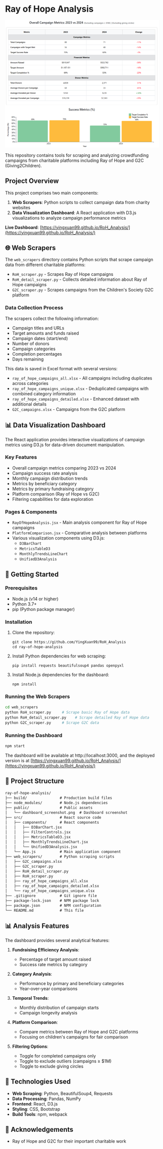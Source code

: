# Ray of Hope Analysis

![Ray of Hope Dashboard Screenshot](./ray-of-hope-analysis/public/RoH_dashboard.png)

This repository contains tools for scraping and analyzing crowdfunding campaigns from charitable platforms including Ray of Hope and G2C (Giving2Children).

## Project Overview

This project comprises two main components:
1. **Web Scrapers**: Python scripts to collect campaign data from charity websites
2. **Data Visualization Dashboard**: A React application with D3.js visualizations to analyze campaign performance metrics

**Live Dashboard**: [https://yingxuan99.github.io/RoH_Analysis/](https://yingxuan99.github.io/RoH_Analysis/)

## 🌐 Web Scrapers

The `web_scrapers` directory contains Python scripts that scrape campaign data from different charitable platforms:

- `RoH_scraper.py` - Scrapes Ray of Hope campaigns
- `RoH_detail_scraper.py` - Collects detailed information about Ray of Hope campaigns
- `G2C_scraper.py` - Scrapes campaigns from the Children's Society G2C platform

### Data Collection Process

The scrapers collect the following information:
- Campaign titles and URLs
- Target amounts and funds raised
- Campaign dates (start/end)
- Number of donors
- Campaign categories
- Completion percentages
- Days remaining

This data is saved in Excel format with several versions:
- `ray_of_hope_campaigns_all.xlsx` - All campaigns including duplicates across categories
- `ray_of_hope_campaigns_unique.xlsx` - Deduplicated campaigns with combined category information
- `ray_of_hope_campaigns_detailed.xlsx` - Enhanced dataset with additional details
- `G2C_campaigns.xlsx` - Campaigns from the G2C platform

## 📊 Data Visualization Dashboard

The React application provides interactive visualizations of campaign metrics using D3.js for data-driven document manipulation.

### Key Features

- Overall campaign metrics comparing 2023 vs 2024
- Campaign success rate analysis
- Monthly campaign distribution trends
- Metrics by beneficiary category
- Metrics by primary fundraising category
- Platform comparison (Ray of Hope vs G2C)
- Filtering capabilities for data exploration

### Pages & Components

- `RayOfHopeAnalysis.jsx` - Main analysis component for Ray of Hope campaigns
- `PlatformComparison.jsx` - Comparative analysis between platforms
- Various visualization components using D3.js:
  - `D3BarChart`
  - `MetricsTableD3` 
  - `MonthlyTrendsLineChart`
  - `UnifiedD3Analysis`

## 🚀 Getting Started

### Prerequisites

- Node.js (v14 or higher)
- Python 3.7+
- pip (Python package manager)

### Installation

1. Clone the repository:
   ```
   git clone https://github.com/YingXuan99/RoH_Analysis
   cd ray-of-hope-analysis
   ```

2. Install Python dependencies for web scraping:
   ```
   pip install requests beautifulsoup4 pandas openpyxl
   ```

3. Install Node.js dependencies for the dashboard:
   ```
   npm install
   ```

### Running the Web Scrapers

```bash
cd web_scrapers
python RoH_scraper.py     # Scrape basic Ray of Hope data
python RoH_detail_scraper.py    # Scrape detailed Ray of Hope data
python G2C_scraper.py     # Scrape G2C data
```

### Running the Dashboard

```bash
npm start
```

The dashboard will be available at http://localhost:3000, and the deployed version is at [https://yingxuan99.github.io/RoH_Analysis/](https://yingxuan99.github.io/RoH_Analysis/)

## 📁 Project Structure

```
ray-of-hope-analysis/
├── build/               # Production build files
├── node_modules/        # Node.js dependencies
├── public/              # Public assets
│   └── dashboard_screenshot.png  # Dashboard screenshot
├── src/                 # React source code
│   ├── components/      # React components
│   │   ├── D3BarChart.jsx
│   │   ├── FilterControls.jsx
│   │   ├── MetricsTableD3.jsx
│   │   ├── MonthlyTrendsLineChart.jsx
│   │   └── UnifiedD3Analysis.jsx
│   └── App.js           # Main application component
├── web_scrapers/        # Python scraping scripts
│   ├── G2C_campaigns.xlsx
│   ├── G2C_scraper.py
│   ├── RoH_detail_scraper.py
│   ├── RoH_scraper.py
│   ├── ray_of_hope_campaigns_all.xlsx
│   ├── ray_of_hope_campaigns_detailed.xlsx
│   └── ray_of_hope_campaigns_unique.xlsx
├── .gitignore           # Git ignore file
├── package-lock.json    # NPM package lock
├── package.json         # NPM configuration
└── README.md            # This file
```

## 📊 Analysis Features

The dashboard provides several analytical features:

1. **Fundraising Efficiency Analysis**:
   - Percentage of target amount raised
   - Success rate metrics by category

2. **Category Analysis**:
   - Performance by primary and beneficiary categories
   - Year-over-year comparisons

3. **Temporal Trends**:
   - Monthly distribution of campaign starts
   - Campaign longevity analysis

4. **Platform Comparison**:
   - Compare metrics between Ray of Hope and G2C platforms
   - Focusing on children's campaigns for fair comparison

5. **Filtering Options**:
   - Toggle for completed campaigns only
   - Toggle to exclude outliers (campaigns ≥ $1M)
   - Toggle to exclude giving circles

## 🔧 Technologies Used

- **Web Scraping**: Python, BeautifulSoup4, Requests
- **Data Processing**: Pandas, NumPy
- **Frontend**: React, D3.js
- **Styling**: CSS, Bootstrap
- **Build Tools**: npm, webpack

## 🙏 Acknowledgements

- Ray of Hope and G2C for their important charitable work